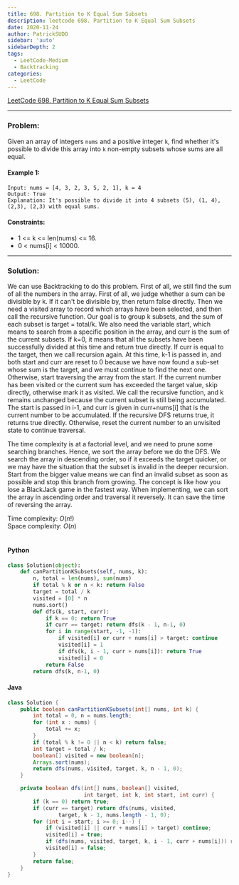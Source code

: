 ```yaml
---
title: 698. Partition to K Equal Sum Subsets
description: leetcode 698. Partition to K Equal Sum Subsets
date: 2020-11-24
author: PatrickSUDO
sidebar: 'auto'
sidebarDepth: 2
tags: 
  - LeetCode-Medium
  - Backtracking
categories:
  - LeetCode
---
```

[LeetCode 698. Partition to K Equal Sum Subsets](https://leetcode.com/problems/partition-to-k-equal-sum-subsets/)

---
### Problem: <br/>

Given an array of integers `nums` and a positive integer `k`, find whether it's possible to divide this array into `k` non-empty subsets whose sums are all equal.

#### Example 1:

    Input: nums = [4, 3, 2, 3, 5, 2, 1], k = 4
    Output: True
    Explanation: It's possible to divide it into 4 subsets (5), (1, 4), (2,3), (2,3) with equal sums.

#### Constraints:

- 1 <= k <= len(nums) <= 16.
- 0 < nums[i] < 10000.

---
### Solution: <br/>

We can use Backtracking to do this problem. First of all, we still find the sum of all the numbers in the array. First of all, we judge whether a sum can be divisible by k. If it can't be divisible by, then return false directly. Then we need a visited array to record which arrays have been selected, and then call the recursive function. Our goal is to group k subsets, and the sum of each subset is target = total/k. We also need the variable start, which means to search from a specific position in the array, and curr is the sum of the current subsets. If k=0, it means that all the subsets have been successfully divided at this time and return true directly. If curr is equal to the target, then we call recursion again. At this time, k-1 is passed in, and both start and curr are reset to 0 because we have now found a sub-set whose sum is the target, and we must continue to find the next one. Otherwise, start traversing the array from the start. If the current number has been visited or the current sum has exceeded the target value, skip directly, otherwise mark it as visited. We call the recursive function, and k remains unchanged because the current subset is still being accumulated. The start is passed in i-1, and curr is given in curr+nums[i] that is the current number to be accumulated. If the recursive DFS returns true, it returns true directly. Otherwise, reset the current number to an unvisited state to continue traversal. 

The time complexity is at a factorial level, and we need to prune some searching branches. Hence, we sort the array before we do the DFS. We search the array in descending order, so if it exceeds the target quicker, or we may have the situation that the subset is invalid in the deeper recursion. Start from the bigger value means we can find an invalid subset as soon as possible and stop this branch from growing. The concept is like how you lose a BlackJack game in the fastest way. When implementing, we can sort the array in ascending order and traversal it reversely. It can save the time of reversing the array.


Time complexity: $O(n!)$</br>
Space complexity: $O(n)$ 
</br>
</br>

#### Python
```python
class Solution(object):
    def canPartitionKSubsets(self, nums, k):
        n, total = len(nums), sum(nums)
        if total % k or n < k: return False
        target = total / k
        visited = [0] * n
        nums.sort()
        def dfs(k, start, curr):
            if k == 0: return True
            if curr == target: return dfs(k - 1, n-1, 0)
            for i in range(start, -1, -1):
                if visited[i] or curr + nums[i] > target: continue
                visited[i] = 1
                if dfs(k, i - 1, curr + nums[i]): return True
                visited[i] = 0 
            return False       
        return dfs(k, n-1, 0)
```

#### Java
```java
class Solution {
    public boolean canPartitionKSubsets(int[] nums, int k) {
        int total = 0, n = nums.length;
        for (int x : nums) {
            total += x;
        }
        if (total % k != 0 || n < k) return false;
        int target = total / k;
        boolean[] visited = new boolean[n];
        Arrays.sort(nums);
        return dfs(nums, visited, target, k, n - 1, 0);
    }

    private boolean dfs(int[] nums, boolean[] visited,
                        int target, int k, int start, int curr) {
        if (k == 0) return true;
        if (curr == target) return dfs(nums, visited,
                target, k - 1, nums.length - 1, 0);
        for (int i = start; i >= 0; i--) {
            if (visited[i] || curr + nums[i] > target) continue;
            visited[i] = true;
            if (dfs(nums, visited, target, k, i - 1, curr + nums[i])) return true;
            visited[i] = false;
        }
        return false;
    }
}
```
<Disqus shortname="patricksudo" />
